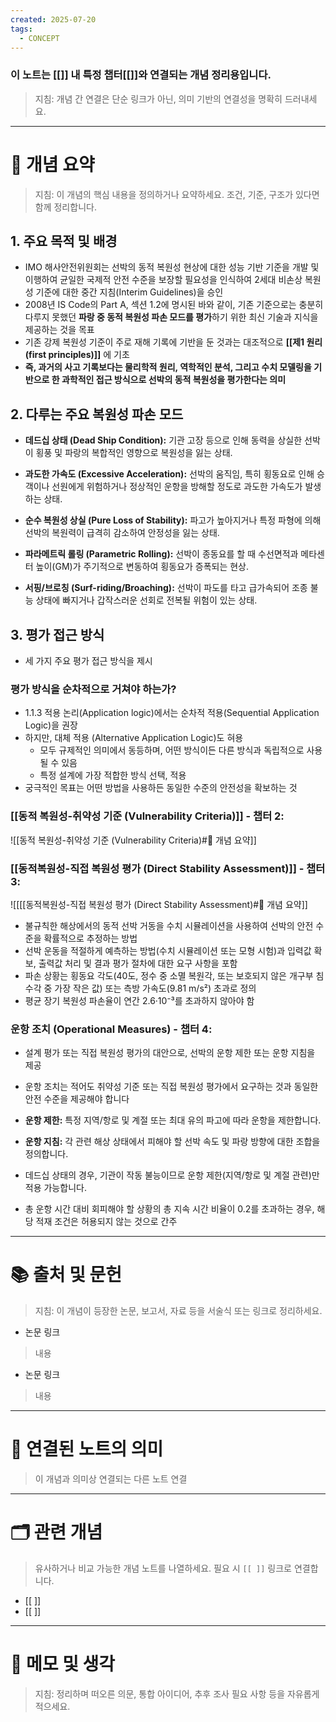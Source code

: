 ```yaml
---
created: 2025-07-20
tags:
  - CONCEPT
---
```

### 이 노트는 [[]] 내 특정 챕터[[]]와 연결되는 개념 정리용입니다.  
> 지침: 개념 간 연결은 단순 링크가 아닌, 의미 기반의 연결성을 명확히 드러내세요.  
---

# 🧩 개념 요약  
> 지침: 이 개념의 핵심 내용을 정의하거나 요약하세요. 조건, 기준, 구조가 있다면 함께 정리합니다.

## 1. 주요 목적 및 배경 
- IMO 해사안전위원회는 선박의 동적 복원성 현상에 대한 성능 기반 기준을 개발 및 이행하여 균일한 국제적 안전 수준을 보장할 필요성을 인식하여 2세대 비손상 복원성 기준에 대한 중간 지침(Interim Guidelines)을 승인
- 2008년 IS Code의 Part A, 섹션 1.2에 명시된 바와 같이, 기존  기준으로는 충분히 다루지 못했던 **파랑 중 동적 복원성 파손 모드를 평가**하기 위한 최신 기술과 지식을 제공하는 것을 목표
- 기존 강제 복원성 기준이 주로 재해 기록에 기반을 둔 것과는 대조적으로 **[[제1 원리(first principles)]]** 에 기초
- **즉, 과거의 사고 기록보다는 물리학적 원리, 역학적인 분석, 그리고 수치 모델링을 기반으로 한 과학적인 접근 방식으로 선박의 동적 복원성을 평가한다는 의미**

## 2. 다루는 주요 복원성 파손 모드
- **데드십 상태 (Dead Ship Condition):** 
  기관 고장 등으로 인해 동력을 상실한 선박이 횡풍 및 파랑의 복합적인 영향으로 복원성을 잃는 상태.
  
- **과도한 가속도 (Excessive Acceleration):** 
  선박의 움직임, 특히 횡동요로 인해 승객이나 선원에게 위험하거나 정상적인 운항을 방해할 정도로 과도한 가속도가 발생하는 상태.
  
- **순수 복원성 상실 (Pure Loss of Stability):** 
  파고가 높아지거나 특정 파형에 의해 선박의 복원력이 급격히 감소하여 안정성을 잃는 상태.
  
- **파라메트릭 롤링 (Parametric Rolling):** 
  선박이 종동요를 할 때 수선면적과 메타센터 높이(GM)가 주기적으로 변동하여 횡동요가 증폭되는 현상.
  
- **서핑/브로칭 (Surf-riding/Broaching):** 
  선박이 파도를 타고 급가속되어 조종 불능 상태에 빠지거나 갑작스러운 선회로 전복될 위험이 있는 상태.

##  3. 평가 접근 방식
- 세 가지 주요 평가 접근 방식을 제시

### 평가 방식을 순차적으로 거쳐야 하는가?
- 1.1.3 적용 논리(Application logic)에서는 순차적 적용(Sequential Application Logic)을 권장
- 하지만, 대체 적용 (Alternative Application Logic)도 혀용
	- 모두 규제적인 의미에서 동등하며, 어떤 방식이든 다른 방식과 독립적으로 사용될 수 있음
	- 특정 설계에 가장 적합한 방식 선택, 적용
- 궁극적인 목표는 어떤 방법을 사용하든 동일한 수준의 안전성을 확보하는 것


### [[동적 복원성-취약성 기준 (Vulnerability Criteria)]] - 챕터 2:
![[동적 복원성-취약성 기준 (Vulnerability Criteria)#🧩 개념 요약]]


### [[동적복원성-직접 복원성 평가 (Direct Stability Assessment)]] - 챕터 3:
![[[[동적복원성-직접 복원성 평가 (Direct Stability Assessment)#🧩 개념 요약]]
- 불규칙한 해상에서의 동적 선박 거동을 수치 시뮬레이션을 사용하여 선박의 안전 수준을 확률적으로 추정하는 방법
- 선박 운동을 적절하게 예측하는 방법(수치 시뮬레이션 또는 모형 시험)과 입력값 확보, 출력값 처리 및 결과 평가 절차에 대한 요구 사항을 포함
- 파손 상황는 횡동요 각도(40도, 정수 중 소멸 복원각, 또는 보호되지 않은 개구부 침수각 중 가장 작은 값) 또는 측방 가속도(9.81 m/s²) 초과로 정의
- 평균 장기 복원성 파손율이 연간 2.6·10⁻³를 초과하지 않아야 함




### 운항 조치 (Operational Measures) - 챕터 4:
- 설계 평가 또는 직접 복원성 평가의 대안으로, 선박의 운항 제한 또는 운항 지침을 제공
- 운항 조치는 적어도 취약성 기준 또는 직접 복원성 평가에서 요구하는 것과 동일한 안전 수준을 제공해야 합니다

- **운항 제한:** 특정 지역/항로 및 계절 또는 최대 유의 파고에 따라 운항을 제한합니다.
- **운항 지침:** 각 관련 해상 상태에서 피해야 할 선박 속도 및 파랑 방향에 대한 조합을 정의합니다.

- 데드십 상태의 경우, 기관이 작동 불능이므로 운항 제한(지역/항로 및 계절 관련)만 적용 가능합니다.

- 총 운항 시간 대비 회피해야 할 상황의 총 지속 시간 비율이 0.2를 초과하는 경우, 해당 적재 조건은 허용되지 않는 것으로 간주


---

# 📚 출처 및 문헌  
> 지침: 이 개념이 등장한 논문, 보고서, 자료 등을 서술식 또는 링크로 정리하세요.

- 논문 링크
> 내용
- 논문 링크
>  내용 

---

# 🔗 연결된 노트의 의미  
> 이 개념과 의미상 연결되는 다른 노트 연결

---

# 🗂 관련 개념  
> 유사하거나 비교 가능한 개념 노트를 나열하세요. 필요 시 `[[ ]]` 링크로 연결합니다.

- [[ ]]
- [[ ]]

---

# 💬 메모 및 생각  
> 지침: 정리하며 떠오른 의문, 통합 아이디어, 추후 조사 필요 사항 등을 자유롭게 적으세요.

